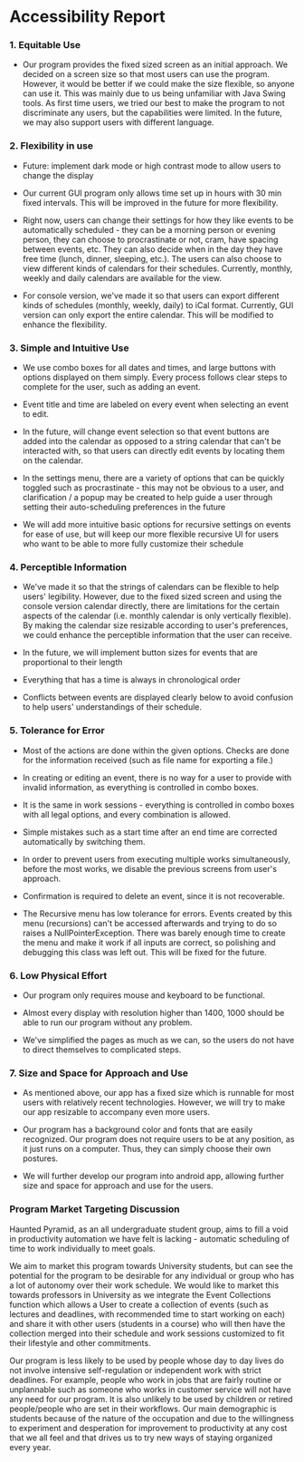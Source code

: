 # Accessibility Report

### 1. Equitable Use

- Our program provides the fixed sized screen as an initial approach. We decided on a screen size so that most users can use the program. However, it would be better if we could make the size flexible, so anyone can use it. This was mainly due to us being unfamiliar with Java Swing tools. As first time users, we tried our best to make the program to not discriminate any users, but the capabilities were limited. In the future, we may also support users with different language.

### 2. Flexibility in use

- Future: implement dark mode or high contrast mode to allow users to change the display


- Our current GUI program only allows time set up in hours with 30 min fixed intervals. This will be improved in the future for more flexibility.


- Right now, users can change their settings for how they like events to be automatically scheduled - they can be a morning person or evening person, they can choose to procrastinate or not, cram, have spacing between events, etc. They can also decide when in the day they have free time (lunch, dinner, sleeping, etc.). The users can also choose to view different kinds of calendars for their schedules. Currently, monthly, weekly and daily calendars are available for the view.


- For console version, we've made it so that users can export different kinds of schedules (monthly, weekly, daily) to iCal format. Currently, GUI version can only export the entire calendar. This will be modified to enhance the flexibility.

### 3. Simple and Intuitive Use

- We use combo boxes for all dates and times, and large buttons with options displayed on them simply. Every process follows clear steps to complete for the user, such as adding an event.


- Event title and time are labeled on every event when selecting an event to edit.


- In the future, will change event selection so that event buttons are added into the calendar as opposed to a string calendar that can't be interacted with, so that users can directly edit events by locating them on the calendar.


- In the settings menu, there are a variety of options that can be quickly toggled such as procrastinate - this may not be obvious to a user, and clarification / a popup may be created to help guide a user through setting their auto-scheduling preferences in the future


- We will add more intuitive basic options for recursive settings on events for ease of use, 
but will keep our more flexible recursive UI for users who want to be able to more fully
customize their schedule


### 4. Perceptible Information

- We've made it so that the strings of calendars can be flexible to help users' legibility. However, due to the fixed sized screen and using the console version calendar directly, there are limitations for the certain aspects of the calendar (i.e. monthly calendar is only vertically flexible). By making the calendar size resizable according to user's preferences, we could enhance the perceptible information that the user can receive.


- In the future, we will implement button sizes for events that are proportional to their length


- Everything that has a time is always in chronological order


- Conflicts between events are displayed clearly below to avoid confusion to help users' understandings of their schedule.

### 5. Tolerance for Error

- Most of the actions are done within the given options. Checks are done for the information received (such as file name for exporting a file.)


- In creating or editing an event, there is no way for a user to provide with invalid information, as everything is controlled in combo boxes.


- It is the same in work sessions - everything is controlled in combo boxes with all legal options, and every combination is allowed.


- Simple mistakes such as a start time after an end time are corrected automatically by switching them.


- In order to prevent users from executing multiple works simultaneously, before the most works, we disable the previous screens from user's approach.


- Confirmation is required to delete an event, since it is not recoverable.

- The Recursive menu has low tolerance for errors. Events created by this menu (recursions) can't be accessed afterwards and trying to do so raises a NullPointerException. There was barely enough time to create the menu and make it work if all inputs are correct, so polishing and debugging this class was left out. This will be fixed for the future.

### 6. Low Physical Effort

- Our program only requires mouse and keyboard to be functional.

- Almost every display with resolution higher than 1400, 1000 should be able to run our program without any problem.

- We've simplified the pages as much as we can, so the users do not have to direct themselves to complicated steps.

### 7. Size and Space for Approach and Use

- As mentioned above, our app has a fixed size which is runnable for most users with relatively recent technologies. However, we will try to make our app resizable to accompany even more users.

- Our program has a background color and fonts that are easily recognized. Our program does not require users to be at any position, as it just runs on a computer. Thus, they can simply choose their own postures. 

- We will further develop our program into android app, allowing further size and space for approach and use for the users.

### Program Market Targeting Discussion

Haunted Pyramid, as an all undergraduate student group, aims to fill a void in productivity automation we have felt is lacking - automatic scheduling of time to work individually to meet goals.

We aim to market this program towards University students, but can see the potential for the program to be desirable for any individual or group who has a lot of autonomy over their work schedule. We would like to market this towards professors in University as we integrate the Event Collections function which allows a User to create a collection of events (such as lectures and deadlines, with recommended time to start working on each) and share it with other users (students in a course) who will then have the collection merged into their schedule and work sessions customized to fit their lifestyle and other commitments.

Our program is less likely to be used by people whose day to day lives do not involve intensive self-regulation or independent work with strict deadlines. For example, people who work in jobs that are fairly routine or unplannable such as someone who works in customer service will not have any need for our program. It is also unlikely to be used by children or retired
people/people who are set in their workflows. Our main demographic is students because of the nature of the occupation and due to the willingness to experiment and desperation for improvement to productivity at any cost that we all feel and that drives us to try new ways of staying organized every year.

